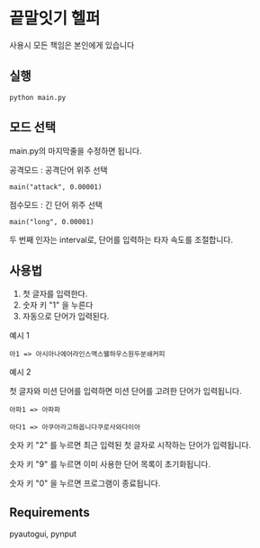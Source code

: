 # 끝말잇기 헬퍼

사용시 모든 책임은 본인에게 있습니다

## 실행
```
python main.py
```

## 모드 선택
main.py의 마지막줄을 수정하면 됩니다.

공격모드 : 공격단어 위주 선택
```
main("attack", 0.00001)
```

점수모드 : 긴 단어 위주 선택
```
main("long", 0.00001)
```

두 번째 인자는 interval로, 단어를 입력하는 타자 속도를 조절합니다. 


## 사용법
1. 첫 글자를 입력한다.
2. 숫자 키 "1" 을 누른다
3. 자동으로 단어가 입력된다.

예시 1
```
아1 => 아시아나에어라인스맥스웰하우스원두분쇄커피
```

예시 2

첫 글자와 미션 단어를 입력하면 미션 단어를 고려한 단어가 입력됩니다.
```
아파1 => 아파파
```

```
아다1 => 아쿠아라고하옵니다쿠로사와다이아
```


숫자 키 "2" 를 누르면 최근 입력된 첫 글자로 시작하는 단어가 입력됩니다. 

숫자 키 "9" 를 누르면 이미 사용한 단어 목록이 초기화됩니다. 

숫자 키 "0" 을 누르면 프로그램이 종료됩니다.

## Requirements
pyautogui, pynput
